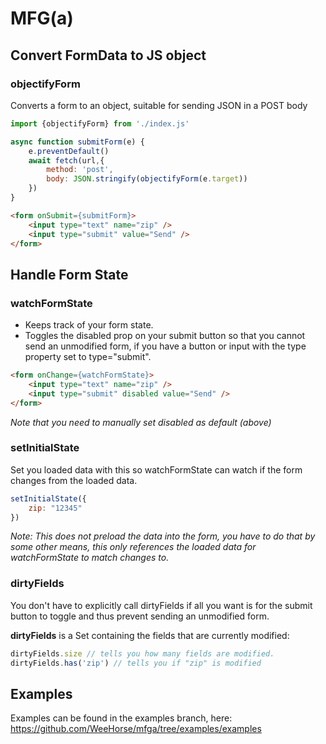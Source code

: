 # MFG(a)

## Convert FormData to JS object

### objectifyForm
Converts a form to an object, suitable for sending JSON in a POST body

```js
import {objectifyForm} from './index.js'

async function submitForm(e) {
    e.preventDefault()
    await fetch(url,{
        method: 'post',
        body: JSON.stringify(objectifyForm(e.target))
    })
}
```

```html
<form onSubmit={submitForm}>
    <input type="text" name="zip" />
    <input type="submit" value="Send" />
</form>
```

## Handle Form State

### watchFormState
* Keeps track of your form state.
* Toggles the disabled prop on your submit button so that you cannot send an unmodified form, if you have a button or input with the type property set to type="submit".

```html
<form onChange={watchFormState}>
    <input type="text" name="zip" />
    <input type="submit" disabled value="Send" />
</form>
```

_Note that you need to manually set disabled as default (above)_

### setInitialState
Set you loaded data with this so watchFormState can watch if the form changes from the loaded data. 

```js
setInitialState({
    zip: "12345"
})
```

_Note: This does not preload the data into the form, you have to do that by some other means, this only references the loaded data for watchFormState to match changes to._

### dirtyFields
You don't have to explicitly call dirtyFields if all you want is for the submit button to toggle and thus prevent sending an unmodified form. 

__dirtyFields__ is a Set containing the fields that are currently modified:


```js
dirtyFields.size // tells you how many fields are modified.
dirtyFields.has('zip') // tells you if "zip" is modified
```

## Examples
Examples can be found in the examples branch, here: 
https://github.com/WeeHorse/mfga/tree/examples/examples
